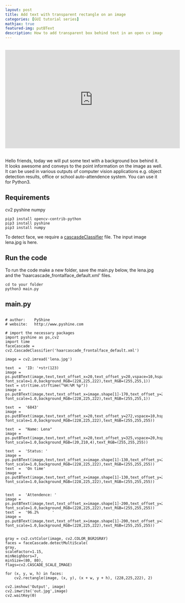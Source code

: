 ```yaml
---
layout: post
title: Add text with transparent rectangle on an image
categories: [GUI tutorial series]
mathjax: true
featured-img: putBText
description: How to add transparent box behind text in an open cv image
---
```


<br>
<div align="center">
<iframe width="560" height="315" src="https://www.youtube.com/embed/3ziYX5aOiUg" frameborder="0" allow="accelerometer; autoplay; clipboard-write; encrypted-media; gyroscope; picture-in-picture" allowfullscreen>
</iframe>
</div>
<br>


Hello friends, today we will put some text with a background box behind it. It looks awesome and conveys to the point information on the image as well. It can be used in various outputs of computer vision applications e.g. object detection results, office or school auto-attendence system. You can use it for Python3.

## Requirements
cv2
pyshine
numpy

```
pip3 install opencv-contrib-python
pip3 install pyshine
pip3 install numpy
```
To detect face, we require a [cascasdeClassifier](https://github.com/opencv/opencv/blob/master/data/haarcascades/haarcascade_frontalface_default.xml) file.
The input image lena.jpg is here.

## Run the code
To run the code make a new folder, save the main.py below, the lena.jpg and the 'haarcascade_frontalface_default.xml' files.
```
cd to your folder
python3 main.py
```

## main.py
```python3

# author:    PyShine
# website:   http://www.pyshine.com

# import the necessary packages
import pyshine as ps,cv2
import time
faceCascade = cv2.CascadeClassifier('haarcascade_frontalface_default.xml')

image = cv2.imread('lena.jpg')

text  =  'ID: '+str(123)
image = ps.putBText(image,text,text_offset_x=20,text_offset_y=20,vspace=10,hspace=10, font_scale=1.0,background_RGB=(228,225,222),text_RGB=(255,255,1))
text = str(time.strftime("%H:%M %p"))
image = ps.putBText(image,text,text_offset_x=image.shape[1]-170,text_offset_y=20,vspace=10,hspace=10, font_scale=1.0,background_RGB=(228,225,222),text_RGB=(255,255,1))

text  =  '6843'
image = ps.putBText(image,text,text_offset_x=20,text_offset_y=272,vspace=10,hspace=10, font_scale=1.0,background_RGB=(228,225,222),text_RGB=(255,255,255))

text  =  "Name: Lena"
image = ps.putBText(image,text,text_offset_x=20,text_offset_y=325,vspace=20,hspace=10, font_scale=1.0,background_RGB=(20,210,4),text_RGB=(255,255,255))

text  =  'Status: '
image = ps.putBText(image,text,text_offset_x=image.shape[1]-130,text_offset_y=200,vspace=10,hspace=10, font_scale=1.0,background_RGB=(228,225,222),text_RGB=(255,255,255))
text  =  'On time'
image = ps.putBText(image,text,text_offset_x=image.shape[1]-130,text_offset_y=242,vspace=10,hspace=10, font_scale=1.0,background_RGB=(228,225,222),text_RGB=(255,255,255))


text  =  'Attendence: '
image = ps.putBText(image,text,text_offset_x=image.shape[1]-200,text_offset_y=294,vspace=10,hspace=10, font_scale=1.0,background_RGB=(228,225,222),text_RGB=(255,255,255))
text  =  '96.2%      '
image = ps.putBText(image,text,text_offset_x=image.shape[1]-200,text_offset_y=336,vspace=10,hspace=10, font_scale=1.0,background_RGB=(228,225,222),text_RGB=(255,255,255))


gray = cv2.cvtColor(image, cv2.COLOR_BGR2GRAY)
faces = faceCascade.detectMultiScale(
gray,
scaleFactor=1.15,
minNeighbors=7,
minSize=(80, 80),
flags=cv2.CASCADE_SCALE_IMAGE)

for (x, y, w, h) in faces:
	cv2.rectangle(image, (x, y), (x + w, y + h), (228,225,222), 2)

cv2.imshow('Output', image)
cv2.imwrite('out.jpg',image)
cv2.waitKey(0)

```
